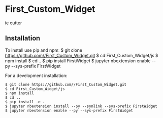 First_Custom_Widget
===============================

ie cutter

Installation
------------

To install use pip and npm:
    $ git clone https://github.com//First_Custom_Widget.git
    $ cd First_Custom_Widget/js
    $ npm install
    $ cd ..
    $ pip install FirstWidget
    $ jupyter nbextension enable --py --sys-prefix FirstWidget


For a development installation:

    $ git clone https://github.com//First_Custom_Widget.git
    $ cd First_Custom_Widget/js
    $ npm install
    $ cd ..
    $ pip install -e .
    $ jupyter nbextension install --py --symlink --sys-prefix FirstWidget
    $ jupyter nbextension enable --py --sys-prefix FirstWidget
